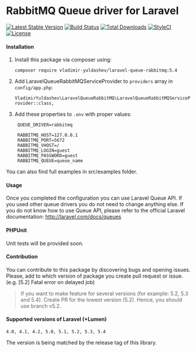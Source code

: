 RabbitMQ Queue driver for Laravel
======================
[![Latest Stable Version](https://poser.pugx.org/vladimir-yuldashev/laravel-queue-rabbitmq/v/stable?format=flat-square)](https://packagist.org/packages/vladimir-yuldashev/laravel-queue-rabbitmq)
[![Build Status](https://img.shields.io/travis/vladimir-yuldashev/laravel-queue-rabbitmq.svg?style=flat-square)](https://travis-ci.org/vladimir-yuldashev/laravel-queue-rabbitmq)
[![Total Downloads](https://poser.pugx.org/vladimir-yuldashev/laravel-queue-rabbitmq/downloads?format=flat-square)](https://packagist.org/packages/vladimir-yuldashev/laravel-queue-rabbitmq)
[![StyleCI](https://styleci.io/repos/14976752/shield)](https://styleci.io/repos/14976752)
[![License](https://poser.pugx.org/vladimir-yuldashev/laravel-queue-rabbitmq/license?format=flat-square)](https://packagist.org/packages/vladimir-yuldashev/laravel-queue-rabbitmq)

#### Installation

1. Install this package via composer using:

	`composer require vladimir-yuldashev/laravel-queue-rabbitmq:5.4`

2. Add LaravelQueueRabbitMQServiceProvider to `providers` array in `config/app.php`:

	`VladimirYuldashev\LaravelQueueRabbitMQ\LaravelQueueRabbitMQServiceProvider::class,`

3. Add these properties to `.env` with proper values:

		QUEUE_DRIVER=rabbitmq

		RABBITMQ_HOST=127.0.0.1
		RABBITMQ_PORT=5672
		RABBITMQ_VHOST=/
		RABBITMQ_LOGIN=guest
		RABBITMQ_PASSWORD=guest
		RABBITMQ_QUEUE=queue_name


You can also find full examples in src/examples folder.

#### Usage

Once you completed the configuration you can use Laravel Queue API. If you used other queue drivers you do not need to change anything else. If you do not know how to use Queue API, please refer to the official Laravel documentation: http://laravel.com/docs/queues

#### PHPUnit

Unit tests will be provided soon.

#### Contribution

You can contribute to this package by discovering bugs and opening issues. Please, add to which version of package you create pull request or issue. (e.g. [5.2] Fatal error on delayed job)

> If you want to make feature for several versions (for example: 5.2, 5.3 and 5.4). Create PR for the lowest version (5.2). Hence, you should use branch v5.2.

#### Supported versions of Laravel (+Lumen)

`4.0, 4.1, 4.2, 5.0, 5.1, 5.2, 5.3, 5.4`

The version is being matched by the release tag of this library.
